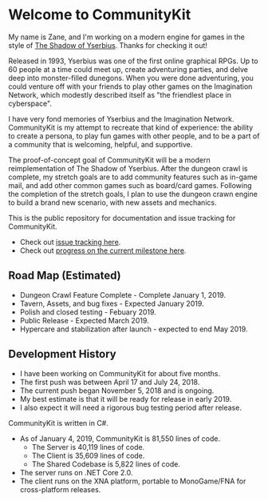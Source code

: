 # Welcome to CommunityKit
My name is Zane, and I'm working on a modern engine for games in the style of [The Shadow of Yserbius](https://en.wikipedia.org/wiki/The_Shadow_of_Yserbius). Thanks for checking it out!

Released in 1993, Yserbius was one of the first online graphical RPGs. Up to 60 people at a time could meet up, create adventuring parties, and delve deep into monster-filled dunegons. When you were done adventuring, you could venture off with your friends to play other games on the Imagination Network, which modestly described itself as "the friendlest place in cyberspace".

I have very fond memories of Yserbius and the Imagination Network. CommunityKit is my attempt to recreate that kind of experience: the ability to create a persona, to play fun games with other people, and to be a part of a community that is welcoming, helpful, and supportive. 

The proof-of-concept goal of CommunityKit will be a modern reimplementation of The Shadow of Yserbius. After the dungeon crawl is complete, my stretch goals are to add community features such as in-game mail, and add other common games such as board/card games. Following the completion of the stretch goals, I plan to use the dungeon crawn engine to build a brand new scenario, with new assets and mechanics.

This is the public repository for documentation and issue tracking for CommunityKit.
* Check out [issue tracking here](https://github.com/ZaneDubya/CommunityKitPublic/issues).
* Check out [progress on the current milestone here](https://github.com/ZaneDubya/CommunityKitPublic/milestone/5).

## Road Map (Estimated)
* Dungeon Crawl Feature Complete - Complete January 1, 2019.
* Tavern, Assets, and bug fixes - Expected January 2019.
* Polish and closed testing - Febuary 2019.
* Public Release - Expected March 2019.
* Hypercare and stabilization after launch - expected to end May 2019.

## Development History
* I have been working on CommunityKit for about five months.
* The first push was between April 17 and July 24, 2018.
* The current push began November 5, 2018 and is ongoing.
* My best estimate is that it will be ready for release in early 2019.
* I also expect it will need a rigorous bug testing period after release.

CommunityKit is written in C#.
* As of January 4, 2019, CommunityKit is 81,550 lines of code. 
  * The Server is 40,119 lines of code.
  * The Client is 35,609 lines of code.
  * The Shared Codebase is 5,822 lines of code.
* The server runs on .NET Core 2.0.
* The client runs on the XNA platform, portable to MonoGame/FNA for cross-platform releases.
